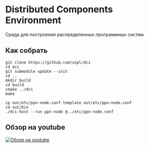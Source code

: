 # Distributed Components Environment

Среда для построения распределенных программных систем

## Как собрать
    git clone https://github.com/vopl/dci
    cd dci
    git submodule update --init
    cd ..
    mkdir build
    cd build
    cmake ../dci
    make
    
    cp out/etc/ppn-node.conf.template out/etc/ppn-node.conf
    cd out/bin
    ./dci-host --run ppn-node @../etc/ppn-node.conf

## Обзор на youtube
[![Обзор на youtube](https://img.youtube.com/vi/4yMB9yPSc0I/maxresdefault.jpg)](https://youtu.be/4yMB9yPSc0I)
